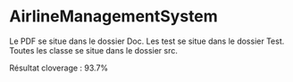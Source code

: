 # AirlineManagementSystem


Le PDF se situe dans le dossier Doc.
Les test se situe dans le dossier Test.
Toutes les classe se situe dans le dossier src.

Résultat cloverage : 93.7%
